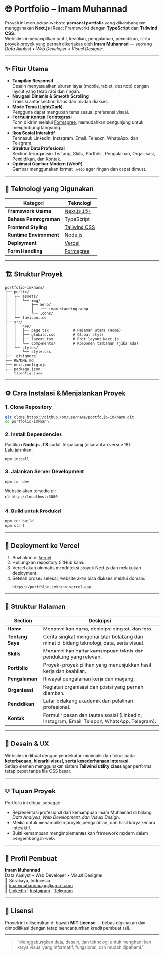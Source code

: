 # 🌐 Portfolio – Imam Muhannad

Proyek ini merupakan website **personal portfolio** yang dikembangkan menggunakan **Next.js** (React Framework) dengan **TypeScript** dan **Tailwind CSS**.  
Website ini menampilkan profil, keahlian, pengalaman, pendidikan, serta proyek-proyek yang pernah dikerjakan oleh **Imam Muhannad** — seorang *Data Analyst • Web Developer • Visual Designer*.

---

## ✨ Fitur Utama

- **Tampilan Responsif**  
  Desain menyesuaikan ukuran layar (mobile, tablet, desktop) dengan layout yang tetap rapi dan ringan.
- **Navigasi Dinamis & Smooth Scrolling**  
  Transisi antar section halus dan mudah diakses.
- **Mode Tema (Light/Dark)**  
  Pengguna dapat mengubah tema sesuai preferensi visual.
- **Formulir Kontak Terintegrasi**  
  Form dikirim melalui [Formspree](https://formspree.io), memudahkan pengunjung untuk menghubungi langsung.
- **Ikon Sosial Interaktif**  
  Termasuk LinkedIn, Instagram, Email, Telepon, WhatsApp, dan Telegram.
- **Struktur Data Profesional**  
  Section terorganisir: Tentang, Skills, Portfolio, Pengalaman, Organisasi, Pendidikan, dan Kontak.
- **Optimasi Gambar Modern (WebP)**  
  Gambar menggunakan format `.webp` agar ringan dan cepat dimuat.

---

## 🧩 Teknologi yang Digunakan

| Kategori | Teknologi |
|-----------|------------|
| **Framework Utama** | [Next.js 15+](https://nextjs.org/) |
| **Bahasa Pemrograman** | TypeScript |
| **Frontend Styling** | [Tailwind CSS](https://tailwindcss.com/) |
| **Runtime Environment** | Node.js |
| **Deployment** | [Vercel](https://vercel.com/) |
| **Form Handling** | [Formspree](https://formspree.io) |

---

## 🏗️ Struktur Proyek

```
portfolio-imkhann/
├── public/
│   ├── assets/
│   │   └── img/
│   │       ├── hero/
│   │       │   └── imam-standing.webp
│   │       └── icons/
│   └── favicon.ico
├── src/
│   ├── app/
│   │   ├── page.tsx           # Halaman utama (Home)
│   │   ├── globals.css        # Global style
│   │   ├── layout.tsx         # Root layout Next.js
│   │   └── components/        # Komponen tambahan (jika ada)
│   └── styles/
│       └── style.css
├── .gitignore
├── README.md
├── next.config.mjs
├── package.json
└── tsconfig.json
```

---

## ⚙️ Cara Instalasi & Menjalankan Proyek

### 1. Clone Repository
```bash
git clone https://github.com/username/portfolio-imkhann.git
cd portfolio-imkhann
```

### 2. Install Dependencies
Pastikan **Node.js LTS** sudah terpasang (disarankan versi ≥ 18).  
Lalu jalankan:
```bash
npm install
```

### 3. Jalankan Server Development
```bash
npm run dev
```
Website akan tersedia di:  
👉 `http://localhost:3000`

### 4. Build untuk Produksi
```bash
npm run build
npm start
```

---

## 🚀 Deployment ke Vercel

1. Buat akun di [Vercel](https://vercel.com/).  
2. Hubungkan repository GitHub kamu.  
3. Vercel akan otomatis mendeteksi proyek Next.js dan melakukan deployment.  
4. Setelah proses selesai, website akan bisa diakses melalui domain:  
   ```
   https://portfolio-imkhann.vercel.app
   ```

---

## 📄 Struktur Halaman

| Section | Deskripsi |
|----------|------------|
| **Home** | Menampilkan nama, deskripsi singkat, dan foto. |
| **Tentang Saya** | Cerita singkat mengenai latar belakang dan minat di bidang teknologi, data, serta visual. |
| **Skills** | Menampilkan daftar kemampuan teknis dan pendukung yang relevan. |
| **Portfolio** | Proyek-proyek pilihan yang menunjukkan hasil kerja dan keahlian. |
| **Pengalaman** | Riwayat pengalaman kerja dan magang. |
| **Organisasi** | Kegiatan organisasi dan posisi yang pernah diemban. |
| **Pendidikan** | Latar belakang akademik dan pelatihan profesional. |
| **Kontak** | Formulir pesan dan tautan sosial (LinkedIn, Instagram, Email, Telepon, WhatsApp, Telegram). |

---

## 🎨 Desain & UX

Website ini dibuat dengan pendekatan minimalis dan fokus pada **keterbacaan, hierarki visual, serta kesederhanaan interaksi**.  
Setiap elemen menggunakan sistem **Tailwind utility class** agar performa tetap cepat tanpa file CSS besar.

---

## 💡 Tujuan Proyek

Portfolio ini dibuat sebagai:
- Representasi profesional dari kemampuan Imam Muhannad di bidang *Data Analysis, Web Development, dan Visual Design*.
- Media untuk menampilkan proyek, pengalaman, dan hasil karya secara interaktif.
- Bukti kemampuan mengimplementasikan framework modern dalam pengembangan web.

---

## 👤 Profil Pembuat

**Imam Muhannad**  
Data Analyst • Web Developer • Visual Designer  
📍 Surabaya, Indonesia  
📧 [imammuhannad.gg@gmail.com](mailto:imammuhannad.gg@gmail.com)  
🔗 [LinkedIn](https://www.linkedin.com/in/imam-muhannad/) | [Instagram](https://instagram.com/imkhann_) | [Telegram](https://t.me/imkhann)

---

## 🪪 Lisensi

Proyek ini dilisensikan di bawah **MIT License** — bebas digunakan dan dimodifikasi dengan tetap mencantumkan kredit pembuat asli.

---

> “Menggabungkan data, desain, dan teknologi untuk menghadirkan karya visual yang informatif, fungsional, dan mudah dipahami.”
